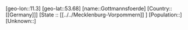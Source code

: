 ﻿---
location: [53.68,11.3]
mapzoom: [7,12] 
mapmarker: city 
type: City
tags:
- geo/City


SpocWebEntityId: 30523
isDeleted: false
confidential: public

---
[geo-lon::11.3]
[geo-lat::53.68]
[name::Gottmannsfoerde]
[Country::[[Germany]]]
[State :: [[../../Mecklenburg-Vorpommern]] ]
[Population::]
[Unknown::]

